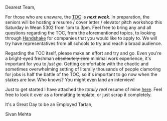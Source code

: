 Dearest Team,

For those who are unaware, the [TOC](http://engineering.cmu.edu/companies/toc/) is ***next week***. In preparation, the seniors will be hosting a resume / cover letter / elevator pitch workshop this Saturday in Wean 5302 from 1pm to 3pm. Feel free to bring any and all questions regarding the TOC, from the aforementioned topics, to looking through [Handshake](https://cmu.joinhandshake.com/login) for companies that you would like to apply to. We will try have representatives from all schools to try and reach a broad audience.

Regarding the TOC itself, please make an effort and try and go. Even you're a bright-eyed freshman ~~absoloutely zero~~ minimal work experience, it's important for you to *just go*. Getting comfortable with the chaotic and sometimes overwhelming setting of literally thousands of people clamoring for jobs is half the battle of the TOC, so it's important to go now when the stakes are low. Who knows? You might even land an interview!

Just to get started I have attached the *totally real* resume of mine [here](https://github.com/SivanMehta/notes/blob/master/non-academic/joke-resume.pdf). Feel free to look it over as a formatting template, or just scrap it completely.

It's a Great Day to be an Employed Tartan,

Sivan Mehta